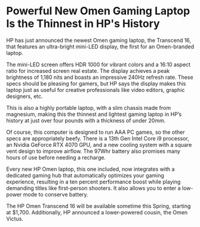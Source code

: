 # Powerful New Omen Gaming Laptop Is the Thinnest in HP's History

HP has just announced the newest Omen gaming laptop, the Transcend 16, that features an ultra-bright mini-LED display, the first for an Omen-branded laptop. 

The mini-LED screen offers HDR 1000 for vibrant colors and a 16:10 aspect ratio for increased screen real estate. The display achieves a peak brightness of 1,180 nits and boasts an impressive 240Hz refresh rate. These specs should be pleasing for gamers, but HP says the display makes this laptop just as useful for creative professionals like video editors, graphic designers, etc. 

This is also a highly portable laptop, with a slim chassis made from magnesium, making this the thinnest and lightest gaming laptop in HP’s history at just over four pounds with a thickness of under 20mm. 

Of course, this computer is designed to run AAA PC games, so the other specs are appropriately beefy. There is a 13th Gen Intel Core i9 processor, an Nvidia GeForce RTX 4070 GPU, and a new cooling system with a square vent design to improve airflow. The 97Whr battery also promises many hours of use before needing a recharge. 

Every new HP Omen laptop, this one included, now integrates with a dedicated gaming hub that automatically optimizes your gaming experience, resulting in a ten percent performance boost while playing demanding titles like first-person shooters. It also allows you to enter a low-power mode to conserve battery. 

The HP Omen Transcend 16 will be available sometime this Spring, starting at $1,700. Additionally, HP announced a lower-powered cousin, the Omen Victus. 
